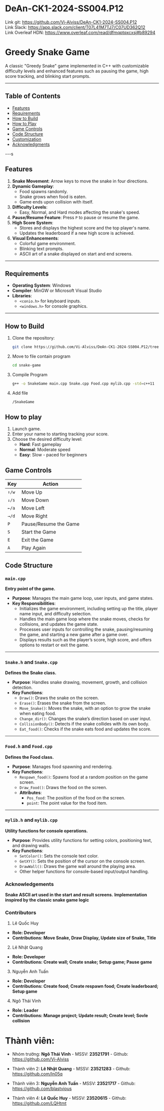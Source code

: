 # DeAn-CK1-2024-SS004.P12

Link git: https://github.com/Vi-Alviss/DeAn-CK1-2024-SS004.P12  
Link Slack: https://app.slack.com/client/T07L41M7TJ7/C07UD362Q12  
Link Overleaf HDN: https://www.overleaf.com/read/dfmqptqxcxsj#b89294

# Greedy Snake Game

A classic "Greedy Snake" game implemented in C++ with customizable difficulty levels and enhanced features such as pausing the game, high score tracking, and blinking start prompts.

---

## Table of Contents

- [Features](#features)
- [Requirements](#requirements)
- [How to Build](#how-to-build)
- [How to Play](#how-to-play)
- [Game Controls](#game-controls)
- [Code Structure](#code-structure)
- [Customization](#customization)
- [Acknowledgments](#acknowledgments)

---s

## Features

1. **Snake Movement**: Arrow keys to move the snake in four directions.
2. **Dynamic Gameplay**:
   - Food spawns randomly.
   - Snake grows when food is eaten.
   - Game ends upon collision with itself.
3. **Difficulty Levels**:
   - Easy, Normal, and Hard modes affecting the snake's speed.
4. **Pause/Resume Feature**: Press `P` to pause or resume the game.
5. **High Score System**:
   - Stores and displays the highest score and the top player's name.
   - Updates the leaderboard if a new high score is achieved.
6. **Visual Enhancements**:
   - Colorful game environment.
   - Blinking text prompts.
   - ASCII art of a snake displayed on start and end screens.

---

## Requirements

- **Operating System**: Windows
- **Compiler**: MinGW or Microsoft Visual Studio
- **Libraries**: 
  - `<conio.h>` for keyboard inputs.
  - `<windows.h>` for console graphics.

---

## How to Build

1. Clone the repository:
   ```bash
   git clone https://github.com/Vi-Alviss/DeAn-CK1-2024-SS004.P12/tree/main
2. Move to file contain program
   ```bash
   cd snake-game
3. Compile Program
   ```bash
   g++ -o SnakeGame main.cpp Snake.cpp Food.cpp mylib.cpp -std=c++11
4. Add file
   ```bash
   /SnakeGame


## How to play
1. Launch game.
2. Enter your name to starting tracking your score.
3. Choose the desired difficulty level:
   - **Hard**: Fast gameplay
   - **Normal**: Moderate speed
   - **Easy**: Slow - paced for beginners
## Game Controls

| Key   | Action                   |
|-------|--------------------------|
| `↑/w`   | Move Up                  |
| `↓/s`   | Move Down                |
| `←/a`   | Move Left                |
| `→/d`   | Move Right               |
| `P`   | Pause/Resume the Game    |
| `S`   | Start the Game           |
| `E`   | Exit the Game            |
| `A`   | Play Again               |

## Code Structure

### `main.cpp`
**Entry point of the game.**

- **Purpose**: Manages the main game loop, user inputs, and game states.
- **Key Responsibilities**:
  - Initializes the game environment, including setting up the title, player name input, and difficulty selection.
  - Handles the main game loop where the snake moves, checks for collisions, and updates the game state.
  - Processes user inputs for controlling the snake, pausing/resuming the game, and starting a new game after a game over.
  - Displays results such as the player’s score, high score, and offers options to restart or exit the game.

---

### `Snake.h` and `Snake.cpp`
**Defines the Snake class.**

- **Purpose**: Handles snake drawing, movement, growth, and collision detection.
- **Key Functions**:
  - `Draw()`: Draws the snake on the screen.
  - `Erase()`: Erases the snake from the screen.
  - `Move_Snake()`: Moves the snake, with an option to grow the snake when eating food.
  - `Change_dir()`: Changes the snake’s direction based on user input.
  - `CollisionBody()`: Detects if the snake collides with its own body.
  - `Eat_food()`: Checks if the snake eats food and updates the score.

---

### `Food.h` and `Food.cpp`
**Defines the Food class.**

- **Purpose**: Manages food spawning and rendering.
- **Key Functions**:
  - `Respawn_food()`: Spawns food at a random position on the game screen.
  - `Draw_Food()`: Draws the food on the screen.
  - **Attributes**:
    - `Pos_food`: The position of the food on the screen.
    - `point`: The point value for the food item.

---

### `mylib.h` and `mylib.cpp`
**Utility functions for console operations.**

- **Purpose**: Provides utility functions for setting colors, positioning text, and drawing walls.
- **Key Functions**:
  - `SetColor()`: Sets the console text color.
  - `GetXY()`: Sets the position of the cursor on the console screen.
  - `DrawWall()`: Draws the game wall around the playing area.
  - Other helper functions for console-based input/output handling.

### Acknowledgements
 **Snake ASCII art used in the start and result screens.**
 **Implementation inspired by the classic snake game logic**

### Contributors
1. Lê Quốc Huy
- **Role: Developer**
- **Contributions: Move Snake, Draw Display, Update size of Snake, Title**

2. Lê Nhật Quang
- **Role: Developer**
- **Contributions: Create wall; Create snake; Setup game; Pause game**
3. Nguyễn Anh Tuấn
- **Role: Developer**
- **Contributions: Create food; Create respawn food; Create leaderboard; Setup game**
4. Ngô Thái Vinh
- **Role: Leader**
- **Contributions: Manage project; Update result; Create level; Sovle collision** 

# Thành viên:
* Nhóm trưởng: **Ngô Thái Vinh** - MSSV: **23521791** - Github: https://github.com/Vi-Alviss

* Thành viên 2: **Lê Nhật Quang** - MSSV: **23521283** - Github: https://github.com/ln05q 

* Thành viên 3: **Nguyễn Anh Tuấn** - MSSV: **23521717** - Github: https://github.com/blastvious

* Thành viên 4: **Lê Quốc Huy** - MSSV: **23520615** - Github: https://github.com/LQHtmt
